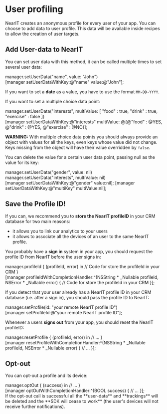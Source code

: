 # User profiling

NearIT creates an anonymous profile for every user of your app. You can choose to add data to user profile. This data will be available inside recipes to allow the creation of user targets.

## Add User-data to NearIT

You can set user data with this method, it can be called multiple times to set several user data:
<div class="code-swift">
manager.setUserData("name", value: "John")
</div>
<div class="code-objc">
[manager setUserDataWithKey:@"name" value:@"John"];
</div>

If you want to set a **date** as a value, you have to use the format `MM-DD-YYYY`.

If you want to set a multiple choice data point:
<div class="code-swift">
manager.setUserData("interests", multiValue: [
        "food" : true,
        "drink" : true,
        "exercise" : false
        ])
</div>
<div class="code-objc">
[manager setUserDataWithKey:@"interests" multiValue: @{@"food" : @YES,
                                                               @"drink" : @YES,
                                                               @"exercise" : @NO}];
</div>

**WARNING:** With multiple choice data points you should always provide an object with values for all the keys, even keys whose value did not change. Keys missing from the object will have their value overridden by `false`.

You can delete the value for a certain user data point, passing null as the value for its key:
<div class="code-swift">
manager.setUserData("gender", value: nil)
manager.setUserData("interests", multiValue: nil)
</div>
<div class="code-objc">
[manager setUserDataWithKey:@"gender" value:nil];
[manager setUserDataWithKey:@"multiKey" multiValue:nil];
</div>


## Save the Profile ID!

If you can, we recommend you to **store the NearIT profileID** in your CRM database for two main reasons:

- it allows you to link our analytics to your users
- it allows to associate all the devices of an user to the same NearIT profile.

You probably have a **sign in** system in your app, you should request the profile ID from NearIT before the user signs in: 
<div class="code-swift">
manager.profileId { (profileId, error) in
    // Code for store the profileId in your CRM
}
</div>
<div class="code-objc">
[manager profileIdWithCompletionHandler:^(NSString * _Nullable profileId, NSError * _Nullable error) {
    // Code for store the profileId in your CRM
}];
</div>

If you detect that your user already has a NearIT profile ID in your CRM database (i.e. after a sign in), you should pass the profile ID to NearIT:
<div class="code-swift">
manager.setProfile(id: "your remote NearIT profile ID")
</div>
<div class="code-objc">
[manager setProfileId:@"your remote NearIT profile ID"];
</div>

Whenever a users **signs out** from your app, you should reset the NearIT profileID:
<div class="code-swift">
manager.resetProfile { (profileId, error) in
    // ...
}
</div>
<div class="code-objc">
[manager resetProfileWithCompletionHandler:^(NSString * _Nullable profileId, NSError * _Nullable error) {
    // ...
}];
</div>

## Opt-out

You can opt-out a profile and its device:
<div class="code-swift">
manager.optOut { (success) in
    // ...
}
</div>
<div class="code-objc">
[manager optOutWithCompletionHandler:^(BOOL success) {
    // ...
}];
</div>
If the opt-out call is successful all the **user-data** and **trackings** will be deleted and the **SDK will cease to work** (the user's devices will not receive further notifications).
